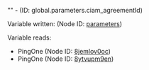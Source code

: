 "" - (ID: global.parameters.ciam_agreementId)

Variable written:
 (Node ID: [parameters](../nodes/parameters.md))

Variable reads:
* PingOne (Node ID: [8jemlov0oc](../nodes/8jemlov0oc.md))
* PingOne (Node ID: [8ytvupm9en](../nodes/8ytvupm9en.md))

